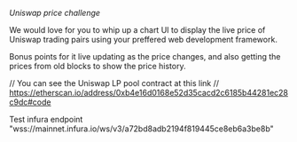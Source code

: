 _Uniswap price challenge_

We would love for you to whip up a chart UI to display the live price of Uniswap trading pairs using your preffered web development framework.

Bonus points for it live updating as the price changes, and also getting the prices from old blocks to show the price history.

// You can see the Uniswap LP pool contract at this link
// https://etherscan.io/address/0xb4e16d0168e52d35cacd2c6185b44281ec28c9dc#code

Test infura endpoint "wss://mainnet.infura.io/ws/v3/a72bd8adb2194f819445ce8eb6a3be8b"
